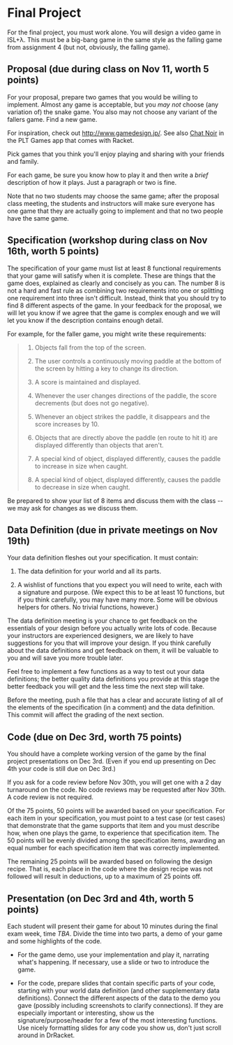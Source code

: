 # Final Project

For the final project, you must work alone. You will design a video
game in ISL+λ. This must be a big-bang game in the same style as the
falling game from assignment 4 (but not, obviously, the falling game).

## Proposal (due during class on Nov 11, worth 5 points)

For your proposal, prepare two games that you would be willing to
implement.  Almost any game is acceptable, but you _may not_ choose
(any variation of) the snake game. You also may not choose any
variant of the fallers game. Find a new game.

For inspiration, check out http://www.gamedesign.jp/. See also [Chat
Noir](https://docs.racket-lang.org/games/chat-noir.html) in the PLT
Games app that comes with Racket.

Pick games that you think you'll enjoy playing and sharing with your
friends and family.

For each game, be sure you know how to play it and then write a
*brief* description of how it plays. Just a paragraph or two is fine.

Note that no two students may choose the same game; after the proposal
class meeting, the students and instructors will make sure everyone
has one game that they are actually going to implement and that no two
people have the same game.

## Specification (workshop during class on Nov 16th, worth 5 points)

The specification of your game must list at least 8 functional
requirements that your game will satisfy when it is complete. These
are things that the game does, explained as clearly and concisely as
you can. The number 8 is not a hard and fast rule as combining two
requirements into one or splitting one requirement into three isn't
difficult. Instead, think that you should try to find 8 different
aspects of the game. In your feedback for the proposal, we will let
you know if we agree that the game is complex enough and we will let
you know if the description contains enough detail.

For example, for the faller game, you might write these requirements:

> 1. Objects fall from the top of the screen.
>
> 2. The user controls a continuously moving paddle at the bottom of the
>    screen by hitting a key to change its direction.
>
> 3. A score is maintained and displayed.
>
> 4. Whenever the user changes directions of the paddle, the score
>    decrements (but does not go negative).
>
> 5. Whenever an object strikes the paddle, it disappears and the score
>    increases by 10.
>
> 6. Objects that are directly above the paddle (en route to hit it) are
>    displayed differently than objects that aren't.
>
> 7. A special kind of object, displayed differently, causes the paddle
>    to increase in size when caught.
>
> 8. A special kind of object, displayed differently, causes the paddle
>    to decrease in size when caught.

Be prepared to show your list of 8 items and discuss them with the
class -- we may ask for changes as we discuss them.

## Data Definition (due in private meetings on Nov 19th)

Your data definition fleshes out your specification. It must contain:

1. The data definition for your world and all its parts.

2. A wishlist of functions that you expect you will need to write,
   each with a signature and purpose. (We expect this to be at least
   10 functions, but if you think carefully, you may have many
   more. Some will be obvious helpers for others. No trivial
   functions, however.)

The data definition meeting is your chance to get feedback on the
essentials of your design before you actually write lots of
code. Because your instructors are experienced designers, we are likely
to have suggestions for you that will improve your design. If you
think carefully about the data definitions and get feedback on them,
it will be valuable to you and will save you more trouble later.

Feel free to implement a few functions as a way to test out your data
definitions; the better quality data definitions you provide at this
stage the better feedback you will get and the less time the next step
will take.

Before the meeting, push a file that has a clear and accurate listing
of all of the elements of the specification (in a comment) and the
data definition. This commit will affect the grading of the next
section.

## Code (due on Dec 3rd, worth 75 points)

You should have a complete working version of the game by the final
project presentations on Dec 3rd. (Even if you end up presenting on
Dec 4th your code is still due on Dec 3rd.)

If you ask for a code review before Nov 30th, you will get one with a
2 day turnaround on the code. No code reviews may be requested after
Nov 30th. A code review is not required.

Of the 75 points, 50 points will be awarded based on your
specification. For each item in your specification, you must point to
a test case (or test cases) that demonstrate that the game supports
that item and you must describe how, when one plays the game, to
experience that specification item. The 50 points will be evenly
divided among the specification items, awarding an equal number for
each specification item that was correctly implemented.

The remaining 25 points will be awarded based on following the design
recipe. That is, each place in the code where the design recipe was
not followed will result in deductions, up to a maximum of 25 points
off.

## Presentation (on Dec 3rd and 4th, worth 5 points)

Each student will present their game for about 10 minutes during the
final exam week, time *TBA*. Divide the time into two parts, a demo
of your game and some highlights of the code.

- For the game demo, use your implementation and play it, narrating
  what's happening. If necessary, use a slide or two to introduce the
  game.

- For the code, prepare slides that contain specific parts of your
  code, starting with your world data definition (and other
  supplementary data definitions). Connect the different aspects of
  the data to the demo you gave (possibly including screenshots to
  clarify connections). If they are especially important or
  interesting, show us the signature/purpose/header for a few of the
  most interesting functions. Use nicely formatting slides for any code
  you show us, don't just scroll around in DrRacket.
